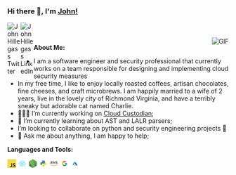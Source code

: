 ### Hi there 👋, I'm [John!](https://4g3.dev) 

<a href="https://twitter.com/johnphillegass">
  <img align="left" alt="John Hillegass Twitter" width="30px" src="https://cdn.jsdelivr.net/npm/simple-icons@v3/icons/twitter.svg" />
</a>
<a href="https://www.linkedin.com/in/johnhillegass/">
  <img align="left" alt="John Hillegass LinkedIn" width="30px" src="https://cdn.jsdelivr.net/npm/simple-icons@v3/icons/linkedin.svg" />
</a>

<br />
<br />

<img align="right" alt="GIF" src="https://media.giphy.com/media/zE9Jh7QahXTb2/giphy.gif" />

**About Me:**

- I am a software engineer and security professional that currently works on a team responsible for designing and implementing cloud security measures
- In my free time, I like to enjoy locally roasted coffees, artisan chocolates, fine cheeses, and craft microbrews. I am happily married to a wife of 2 years, live in the lovely city of Richmond Virginia, and have a terribly sneaky but adorable cat named Charlie.
- 👨🏽‍💻 I’m currently working on [Cloud Custodian](https://github.com/cloud-custodian/cloud-custodian);
- 🌱 I’m currently learning about AST and LALR parsers; 
- I’m looking to collaborate on python and security engineering projects 🤝
- 💬 Ask me about anything, I am happy to help;

**Languages and Tools:**  

<code><img height="20" src="https://raw.githubusercontent.com/github/explore/80688e429a7d4ef2fca1e82350fe8e3517d3494d/topics/javascript/javascript.png"></code>
<code><img height="20" src="https://raw.githubusercontent.com/github/explore/80688e429a7d4ef2fca1e82350fe8e3517d3494d/topics/react/react.png"></code>
<code><img height="20" src="https://raw.githubusercontent.com/github/explore/80688e429a7d4ef2fca1e82350fe8e3517d3494d/topics/nodejs/nodejs.png"></code>
<code><img height="20" src="https://raw.githubusercontent.com/github/explore/80688e429a7d4ef2fca1e82350fe8e3517d3494d/topics/python/python.png"></code>
<code><img height="20" src="https://raw.githubusercontent.com/github/explore/80688e429a7d4ef2fca1e82350fe8e3517d3494d/topics/aws/aws.png"></code>
<code><img height="20" src="https://raw.githubusercontent.com/github/explore/80688e429a7d4ef2fca1e82350fe8e3517d3494d/topics/google/google.png"></code>
<code><img height="20" src="https://raw.githubusercontent.com/github/explore/80688e429a7d4ef2fca1e82350fe8e3517d3494d/topics/azure/azure.png"></code>
